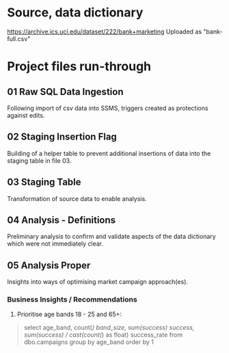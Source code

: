 # Source, data dictionary

https://archive.ics.uci.edu/dataset/222/bank+marketing
Uploaded as "bank-full.csv"

# Project files run-through

## 01 Raw SQL Data Ingestion

Following import of csv data into SSMS, triggers created as protections against edits.

## 02 Staging Insertion Flag

Building of a helper table to prevent additional insertions of data into the staging table in file 03.

## 03 Staging Table

Transformation of source data to enable analysis.

## 04 Analysis - Definitions

Preliminary analysis to confirm and validate aspects of the data dictionary which were not immediately clear.

## 05 Analysis Proper

Insights into ways of optimising market campaign approach(es).

### Business Insights / Recommendations

1) Prioritise age bands 18 - 25 and 65+:

> select
	age_band,
	count(*) band_size,
	sum(success) success,
	sum(success) / cast(count(*) as float) success_rate
from dbo.campaigns
group by age_band
order by 1
